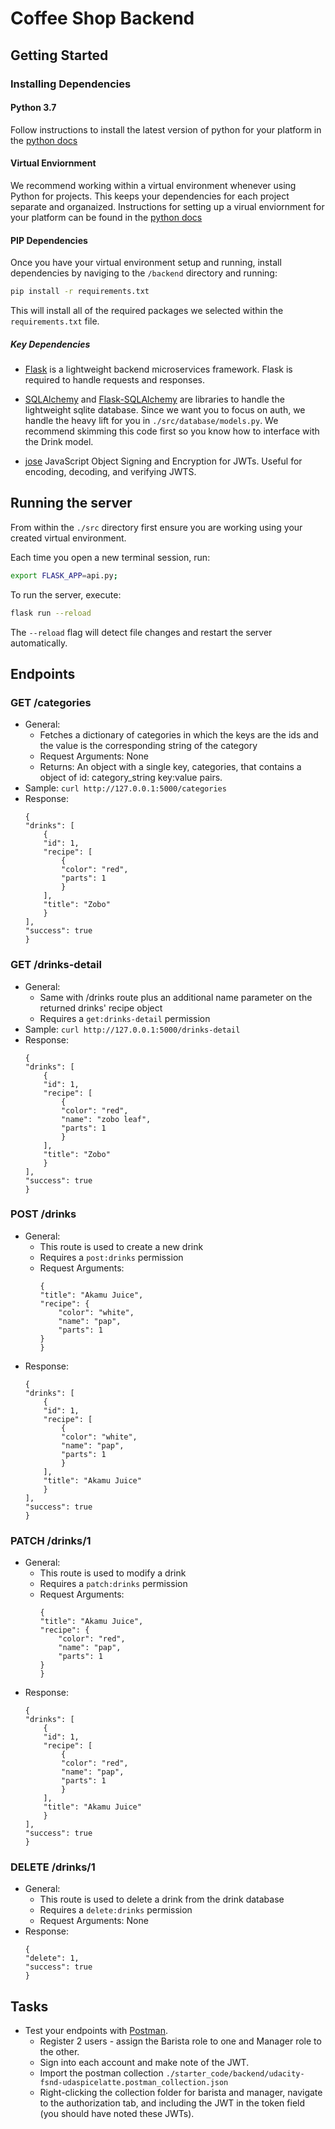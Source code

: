 # Coffee Shop Backend

## Getting Started

### Installing Dependencies

#### Python 3.7

Follow instructions to install the latest version of python for your platform in the [python docs](https://docs.python.org/3/using/unix.html#getting-and-installing-the-latest-version-of-python)

#### Virtual Enviornment

We recommend working within a virtual environment whenever using Python for projects. This keeps your dependencies for each project separate and organaized. Instructions for setting up a virual enviornment for your platform can be found in the [python docs](https://packaging.python.org/guides/installing-using-pip-and-virtual-environments/)

#### PIP Dependencies

Once you have your virtual environment setup and running, install dependencies by naviging to the `/backend` directory and running:

```bash
pip install -r requirements.txt
```

This will install all of the required packages we selected within the `requirements.txt` file.

##### Key Dependencies

- [Flask](http://flask.pocoo.org/)  is a lightweight backend microservices framework. Flask is required to handle requests and responses.

- [SQLAlchemy](https://www.sqlalchemy.org/) and [Flask-SQLAlchemy](https://flask-sqlalchemy.palletsprojects.com/en/2.x/) are libraries to handle the lightweight sqlite database. Since we want you to focus on auth, we handle the heavy lift for you in `./src/database/models.py`. We recommend skimming this code first so you know how to interface with the Drink model.

- [jose](https://python-jose.readthedocs.io/en/latest/) JavaScript Object Signing and Encryption for JWTs. Useful for encoding, decoding, and verifying JWTS.

## Running the server

From within the `./src` directory first ensure you are working using your created virtual environment.

Each time you open a new terminal session, run:

```bash
export FLASK_APP=api.py;
```

To run the server, execute:

```bash
flask run --reload
```

The `--reload` flag will detect file changes and restart the server automatically.
## Endpoints
### GET /categories
- General:
    - Fetches a dictionary of categories in which the keys are the ids and the value is the corresponding string of the category
    - Request Arguments: None
    - Returns: An object with a single key, categories, that contains a object of id: category_string key:value pairs. 
- Sample: `curl http://127.0.0.1:5000/categories`
- Response:
    ```
    {
    "drinks": [
        {
        "id": 1,
        "recipe": [
            {
            "color": "red",
            "parts": 1
            }
        ],
        "title": "Zobo"
        }
    ],
    "success": true
    }

    ```
### GET /drinks-detail
- General:
    - Same with /drinks route plus an additional name parameter on the returned drinks' recipe object
    - Requires a `get:drinks-detail` permission
- Sample: `curl http://127.0.0.1:5000/drinks-detail`
- Response:
    ```
    {
    "drinks": [
        {
        "id": 1,
        "recipe": [
            {
            "color": "red",
            "name": "zobo leaf",
            "parts": 1
            }
        ],
        "title": "Zobo"
        }
    ],
    "success": true
    }
    ```

### POST /drinks
- General:
    - This route is used to create a new drink
    - Requires a `post:drinks` permission
    - Request Arguments: 
        ```
        {
        "title": "Akamu Juice",
        "recipe": {
            "color": "white",
            "name": "pap",
            "parts": 1
        }
        }
        ```
- Response:
    ```
    {
    "drinks": [
        {
        "id": 1,
        "recipe": [
            {
            "color": "white",
            "name": "pap",
            "parts": 1
            }
        ],
        "title": "Akamu Juice"
        }
    ],
    "success": true
    }
    ```

### PATCH /drinks/1
- General:
    - This route is used to modify a drink
    - Requires a `patch:drinks` permission
    - Request Arguments: 
        ```
        {
        "title": "Akamu Juice",
        "recipe": {
            "color": "red",
            "name": "pap",
            "parts": 1
        }
        }
        ```
- Response:
    ```
    {
    "drinks": [
        {
        "id": 1,
        "recipe": [
            {
            "color": "red",
            "name": "pap",
            "parts": 1
            }
        ],
        "title": "Akamu Juice"
        }
    ],
    "success": true
    }
    ```

### DELETE /drinks/1
- General:
    - This route is used to delete a drink from the drink database
    - Requires a `delete:drinks` permission
    - Request Arguments: None      
- Response:
    ```
    {
    "delete": 1,
    "success": true
    }
    ```

## Tasks

- Test your endpoints with [Postman](https://getpostman.com). 
    - Register 2 users - assign the Barista role to one and Manager role to the other.
    - Sign into each account and make note of the JWT.
    - Import the postman collection `./starter_code/backend/udacity-fsnd-udaspicelatte.postman_collection.json`
    - Right-clicking the collection folder for barista and manager, navigate to the authorization tab, and including the JWT in the token field (you should have noted these JWTs).


